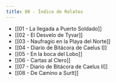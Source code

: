 ```yaml
---
title: 00 - Índice de Relatos
---
```


- [[01 - La llegada a Puerto Soldado]]
- [[02 - El Desvelo de Tyvar]]
- [[03 - Naufragio en la Playa del Norte]]
- [[04 - Diario de Bitácora de Caelus I]]
- [[05 - En la boca del Lobo]]
- [[06 - Cartas al Clero]]
- [[07 - Diario de Bitácora de Caelus II]]
- [[08 - De Camino a Surlt]]